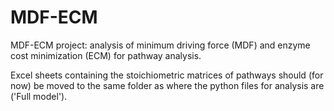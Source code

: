 # MDF-ECM
MDF-ECM project: analysis of minimum driving force (MDF) and enzyme cost minimization (ECM) for pathway analysis.

Excel sheets containing the stoichiometric matrices of pathways should (for now) be moved to the same folder as where the python files for analysis are ('Full model').
